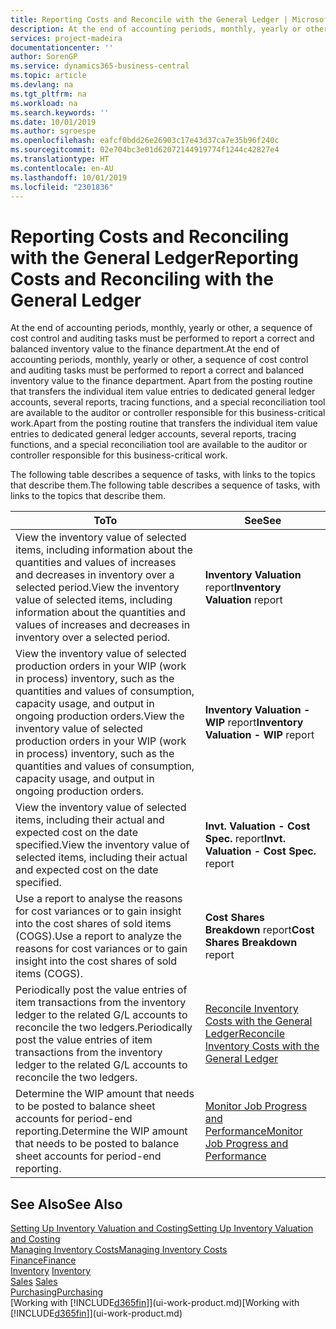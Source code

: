 ```yaml
---
title: Reporting Costs and Reconcile with the General Ledger | Microsoft Docs
description: At the end of accounting periods, monthly, yearly or other, a sequence of cost control and auditing tasks must be performed to report a correct and balanced inventory value to the finance department. Apart from the posting routine that transfers the individual item value entries to dedicated general ledger accounts, several reports, tracing functions, and a special reconciliation tool are available to the auditor or controller responsible for this business-critical work.
services: project-madeira
documentationcenter: ''
author: SorenGP
ms.service: dynamics365-business-central
ms.topic: article
ms.devlang: na
ms.tgt_pltfrm: na
ms.workload: na
ms.search.keywords: ''
ms.date: 10/01/2019
ms.author: sgroespe
ms.openlocfilehash: eafcf0bdd26e26903c17e43d37ca7e35b96f240c
ms.sourcegitcommit: 02e704bc3e01d62072144919774f1244c42827e4
ms.translationtype: HT
ms.contentlocale: en-AU
ms.lasthandoff: 10/01/2019
ms.locfileid: "2301836"
---
```

# <a name="reporting-costs-and-reconciling-with-the-general-ledger"></a><span data-ttu-id="5cd97-104">Reporting Costs and Reconciling with the General Ledger</span><span class="sxs-lookup"><span data-stu-id="5cd97-104">Reporting Costs and Reconciling with the General Ledger</span></span>
<span data-ttu-id="5cd97-105">At the end of accounting periods, monthly, yearly or other, a sequence of cost control and auditing tasks must be performed to report a correct and balanced inventory value to the finance department.</span><span class="sxs-lookup"><span data-stu-id="5cd97-105">At the end of accounting periods, monthly, yearly or other, a sequence of cost control and auditing tasks must be performed to report a correct and balanced inventory value to the finance department.</span></span> <span data-ttu-id="5cd97-106">Apart from the posting routine that transfers the individual item value entries to dedicated general ledger accounts, several reports, tracing functions, and a special reconciliation tool are available to the auditor or controller responsible for this business-critical work.</span><span class="sxs-lookup"><span data-stu-id="5cd97-106">Apart from the posting routine that transfers the individual item value entries to dedicated general ledger accounts, several reports, tracing functions, and a special reconciliation tool are available to the auditor or controller responsible for this business-critical work.</span></span>  

 <span data-ttu-id="5cd97-107">The following table describes a sequence of tasks, with links to the topics that describe them.</span><span class="sxs-lookup"><span data-stu-id="5cd97-107">The following table describes a sequence of tasks, with links to the topics that describe them.</span></span>   

|<span data-ttu-id="5cd97-108">**To**</span><span class="sxs-lookup"><span data-stu-id="5cd97-108">**To**</span></span>|<span data-ttu-id="5cd97-109">**See**</span><span class="sxs-lookup"><span data-stu-id="5cd97-109">**See**</span></span>|  
|------------|-------------|  
|<span data-ttu-id="5cd97-110">View the inventory value of selected items, including information about the quantities and values of increases and decreases in inventory over a selected period.</span><span class="sxs-lookup"><span data-stu-id="5cd97-110">View the inventory value of selected items, including information about the quantities and values of increases and decreases in inventory over a selected period.</span></span>|<span data-ttu-id="5cd97-111">**Inventory Valuation** report</span><span class="sxs-lookup"><span data-stu-id="5cd97-111">**Inventory Valuation** report</span></span>|  
|<span data-ttu-id="5cd97-112">View the inventory value of selected production orders in your WIP (work in process) inventory, such as the quantities and values of consumption, capacity usage, and output in ongoing production orders.</span><span class="sxs-lookup"><span data-stu-id="5cd97-112">View the inventory value of selected production orders in your WIP (work in process) inventory, such as the quantities and values of consumption, capacity usage, and output in ongoing production orders.</span></span>|<span data-ttu-id="5cd97-113">**Inventory Valuation - WIP** report</span><span class="sxs-lookup"><span data-stu-id="5cd97-113">**Inventory Valuation - WIP** report</span></span>|  
|<span data-ttu-id="5cd97-114">View the inventory value of selected items, including their actual and expected cost on the date specified.</span><span class="sxs-lookup"><span data-stu-id="5cd97-114">View the inventory value of selected items, including their actual and expected cost on the date specified.</span></span>|<span data-ttu-id="5cd97-115">**Invt. Valuation - Cost Spec.** report</span><span class="sxs-lookup"><span data-stu-id="5cd97-115">**Invt. Valuation - Cost Spec.** report</span></span>|  
|<span data-ttu-id="5cd97-116">Use a report to analyse the reasons for cost variances or to gain insight into the cost shares of sold items (COGS).</span><span class="sxs-lookup"><span data-stu-id="5cd97-116">Use a report to analyze the reasons for cost variances or to gain insight into the cost shares of sold items (COGS).</span></span>|<span data-ttu-id="5cd97-117">**Cost Shares Breakdown** report</span><span class="sxs-lookup"><span data-stu-id="5cd97-117">**Cost Shares Breakdown** report</span></span>|  
|<span data-ttu-id="5cd97-118">Periodically post the value entries of item transactions from the inventory ledger to the related G/L accounts to reconcile the two ledgers.</span><span class="sxs-lookup"><span data-stu-id="5cd97-118">Periodically post the value entries of item transactions from the inventory ledger to the related G/L accounts to reconcile the two ledgers.</span></span>|[<span data-ttu-id="5cd97-119">Reconcile Inventory Costs with the General Ledger</span><span class="sxs-lookup"><span data-stu-id="5cd97-119">Reconcile Inventory Costs with the General Ledger</span></span>](finance-how-to-post-inventory-costs-to-the-general-ledger.md)|  
|<span data-ttu-id="5cd97-120">Determine the WIP amount that needs to be posted to balance sheet accounts for period-end reporting.</span><span class="sxs-lookup"><span data-stu-id="5cd97-120">Determine the WIP amount that needs to be posted to balance sheet accounts for period-end reporting.</span></span>|[<span data-ttu-id="5cd97-121">Monitor Job Progress and Performance</span><span class="sxs-lookup"><span data-stu-id="5cd97-121">Monitor Job Progress and Performance</span></span>](projects-how-monitor-progress-performance.md)|

## <a name="see-also"></a><span data-ttu-id="5cd97-122">See Also</span><span class="sxs-lookup"><span data-stu-id="5cd97-122">See Also</span></span>  
[<span data-ttu-id="5cd97-123">Setting Up Inventory Valuation and Costing</span><span class="sxs-lookup"><span data-stu-id="5cd97-123">Setting Up Inventory Valuation and Costing</span></span>](finance-set-up-inventory-valuation-and-costing.md)  
[<span data-ttu-id="5cd97-124">Managing Inventory Costs</span><span class="sxs-lookup"><span data-stu-id="5cd97-124">Managing Inventory Costs</span></span>](finance-manage-inventory-costs.md)  
[<span data-ttu-id="5cd97-125">Finance</span><span class="sxs-lookup"><span data-stu-id="5cd97-125">Finance</span></span>](finance.md)  
<span data-ttu-id="5cd97-126">[Inventory](inventory-manage-inventory.md) </span><span class="sxs-lookup"><span data-stu-id="5cd97-126">[Inventory](inventory-manage-inventory.md) </span></span>  
<span data-ttu-id="5cd97-127">[Sales](sales-manage-sales.md) </span><span class="sxs-lookup"><span data-stu-id="5cd97-127">[Sales](sales-manage-sales.md) </span></span>  
[<span data-ttu-id="5cd97-128">Purchasing</span><span class="sxs-lookup"><span data-stu-id="5cd97-128">Purchasing</span></span>](purchasing-manage-purchasing.md)  
<span data-ttu-id="5cd97-129">[Working with [!INCLUDE[d365fin](includes/d365fin_md.md)]](ui-work-product.md)</span><span class="sxs-lookup"><span data-stu-id="5cd97-129">[Working with [!INCLUDE[d365fin](includes/d365fin_md.md)]](ui-work-product.md)</span></span>
